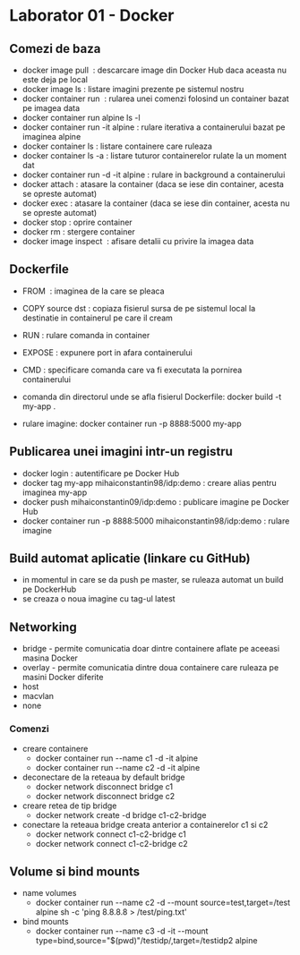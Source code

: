# Laborator 01 - Docker

## Comezi de baza
* docker image pull <image> : descarcare image din Docker Hub daca aceasta nu este deja pe local
* docker image ls : listare imagini prezente pe sistemul nostru
* docker container run <image> <command> : rularea unei comenzi folosind un container bazat pe imagea data
* docker container run alpine ls -l
* docker container run -it alpine : rulare iterativa a containerului bazat pe imaginea alpine
* docker container ls : listare containere care ruleaza
* docker container ls -a : listare tuturor containerelor rulate la un moment dat
* docker container run -d -it alpine : rulare in background a containerului
* docker attach <hash> : atasare la container (daca se iese din container, acesta se opreste automat)
* docker exec <hash> : atasare la container (daca se iese din container, acesta nu se opreste automat)
* docker stop <hash> : oprire container
* docker rm <hash> : stergere container
* docker image inspect <image> : afisare detalii cu privire la imagea data

## Dockerfile
* FROM <image> : imaginea de la care se pleaca

* COPY source dst : copiaza fisierul sursa de pe sistemul local la destinatie in containerul pe care il cream

* RUN <command> : rulare comanda in container

* EXPOSE <port-number> : expunere port in afara containerului

* CMD <command> : specificare comanda care va fi executata la pornirea containerului

* comanda din directorul unde se afla fisierul Dockerfile: docker build -t my-app .

* rulare imagine: docker container run -p 8888:5000 my-app

## Publicarea unei imagini intr-un registru
* docker login : autentificare pe Docker Hub
* docker tag my-app mihaiconstantin98/idp:demo : creare alias pentru imaginea my-app
* docker push mihaiconstantin09/idp:demo : publicare imagine pe Docker Hub
* docker container run -p 8888:5000 mihaiconstantin98/idp:demo : rulare imagine 

## Build automat aplicatie (linkare cu GitHub)
* in momentul in care se da push pe master, se ruleaza automat un build pe DockerHub
* se creaza o noua imagine cu tag-ul latest

## Networking
* bridge - permite comunicatia doar dintre containere aflate pe aceeasi masina Docker
* overlay - permite comunicatia dintre doua containere care ruleaza pe masini Docker diferite
* host
* macvlan
* none

### Comenzi
* creare containere
  * docker container run --name c1 -d -it alpine
  * docker container run --name c2 -d -it alpine 
* deconectare de la reteaua by default bridge
  * docker network disconnect bridge c1
  * docker network disconnect bridge c2
* creare retea de tip bridge
  * docker network create -d bridge c1-c2-bridge
* conectare la reteaua bridge creata anterior a containerelor c1 si c2
  * docker network connect c1-c2-bridge c1
  * docker network connect c1-c2-bridge c2

## Volume si bind mounts
* name volumes
  * docker container run --name c2 -d --mount source=test,target=/test alpine sh -c 'ping 8.8.8.8 > /test/ping.txt'
* bind mounts
  * docker container run --name c3 -d -it --mount type=bind,source="$(pwd)"/testidp/,target=/testidp2 alpine
